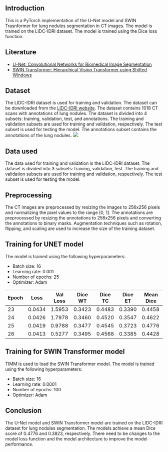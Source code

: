 ## Introduction
This is a PyTorch implementation of the U-Net model and SWIN Trasnformer for lung nodules segmentation in CT images. The model is trained on the LIDC-IDRI dataset.  The model is trained using the Dice loss function. 

## Literature
- [U-Net: Convolutional Networks for Biomedical Image Segmentation](https://arxiv.org/abs/1505.04597) 
- [SWIN Transformer: Hierarchical Vision Transformer using Shifted Windows](https://arxiv.org/abs/2103.14030)

## Dataset
The LIDC-IDRI dataset is used for training and validation. The dataset can be downloaded from the [LIDC-IDRI website](https://wiki.cancerimagingarchive.net/display/Public/LIDC-IDRI). The dataset contains 1018 CT scans with annotations of lung nodules. The dataset is divided into 4 subsets: training, validation, test, and annotations. The training and validation subsets are used for training and validation, respectively. The test subset is used for testing the model. The annotations subset contains the annotations of the lung nodules.
<image src="grounds truth.png" />
## Data used
The data used for training and validation is the LIDC-IDRI dataset. The dataset is divided into 3 subsets: training, validation, test. The training and validation subsets are used for training and validation, respectively. The test subset is used for testing the model. 

## Preprocessing
The CT images are preprocessed by resizing the images to 256x256 pixels and normalizing the pixel values to the range [0, 1]. The annotations are preprocessed by resizing the annotations to 256x256 pixels and converting the annotations to binary masks. Augmentation techniques such as rotation, flipping, and scaling are used to increase the size of the training dataset.

## Training for UNET model

The model is trained using the following hyperparameters:
- Batch size: 16
- Learning rate: 0.001
- Number of epochs: 25
- Optimizer: Adam


| Epoch | Loss   | Val Loss  | Dice WT  | Dice TC  | Dice ET | Mean Dice |
|-------|--------|----------|----------|----------|----------|------------|
| 23    | 0.0434 | 1.5953   | 0.3423   | 0.4483   | 0.3390   | 0.4458     |
| 24    | 0.0426 | 1.7978   | 0.3460   | 0.4520   | 0.3547   | 0.4622     |
| 25    | 0.0419 | 0.9788   | 0.3477   | 0.4545   | 0.3723   | 0.4776     |
| 26    | 0.0413 | 0.5277   | 0.3495   | 0.4568   | 0.3385   | 0.4428     |

## Training for SWIN Transformer model
TIMM is used to load the SWIN Transformer model. The model is trained using the following hyperparameters:
- Batch size: 16
- Learning rate: 0.0001
- Number of epochs: 100
- Optimizer: Adam

## Conclusion
The U-Net model and SWIN Transformer model are trained on the LIDC-IDRI dataset for lung nodules segmentation. The models achieve a mean Dice score of 0.4776 and 0.3823, respectively. 
There need to be changes to the model loss function and the model architecture to improve the model performance.